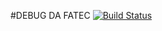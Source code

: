 #DEBUG DA FATEC
[![Build Status](https://travis-ci.org/SamuelLicorioLeiva/debug_fatec.svg?branch=master)](https://travis-ci.org/SamuelLicorioLeiva/debug_fatec)